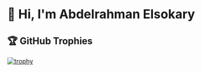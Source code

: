 # 👋 Hi, I'm Abdelrahman Elsokary


## 🏆 GitHub Trophies

[![trophy](https://github-profile-trophy.vercel.app/?username=AbdelrahmanELsokary&theme=dracula&no-bg=true&no-frame=true&row=2&column=3)](https://github.com/ryo-ma/github-profile-trophy)
